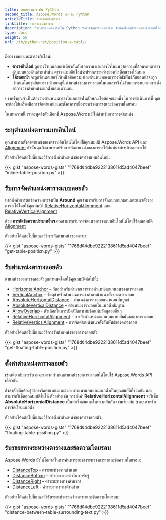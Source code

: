 ```yaml
---
title: ตำแหน่งตารางใน Python
second_title: Aspose.Words สำหรับ Python
articleTitle: วางตำแหน่งตาราง
linktitle: วางตำแหน่งตาราง
description: "ระบุตำแหน่งตารางใน Python รับการจัดตำแหน่งตาราง รับและตั้งค่าตำแหน่งตารางลอยโดยใช้ Python"
type: docs
weight: 50
url: /th/python-net/position-a-table/
---
```


มีตารางลอยและตารางอินไลน์:

* **ตารางอินไลน์** ถูกวางไว้บนเลเยอร์เดียวกันกับข้อความ และวางไว้ในแนวข้อความที่ล้อมรอบตารางด้านบนและด้านล่างเท่านั้น ตารางแบบอินไลน์จะปรากฏระหว่างย่อหน้าที่คุณวางไว้เสมอ
* **โต๊ะลอยน้ำ** จะถูกซ้อนเลเยอร์ไว้เหนือข้อความ และตำแหน่งของตารางที่สัมพันธ์กับย่อหน้าจะถูกกำหนดโดยจุดยึดตาราง ด้วยเหตุนี้ ตำแหน่งของตารางลอยในเอกสารจึงได้รับผลกระทบจากการตั้งค่าการวางตำแหน่งแนวตั้งและแนวนอน

บางครั้งคุณจำเป็นต้องวางตำแหน่งตารางในเอกสารในลักษณะใดลักษณะหนึ่ง ในการดำเนินการนี้ คุณจะต้องใช้เครื่องมือการจัดตำแหน่งและตั้งค่าการเยื้องระหว่างตารางและข้อความโดยรอบ

ในบทความนี้ เราจะพูดถึงตัวเลือกที่ Aspose.Words มีให้สำหรับการวางตำแหน่ง

## ระบุตำแหน่งตารางแบบอินไลน์

คุณสามารถตั้งค่าตำแหน่งของตารางอินไลน์ได้โดยใช้คุณสมบัติ Aspose.Words API และ [Alignment](https://reference.aspose.com/words/python-net/aspose.words.tables/table/alignment/) ดังนั้นคุณจึงสามารถปรับการจัดตำแหน่งของตารางให้สัมพันธ์กับหน้าเอกสารได้

ตัวอย่างโค้ดต่อไปนี้แสดงวิธีการตั้งค่าตำแหน่งของตารางแบบอินไลน์:

{{< gist "aspose-words-gists" "1768d04dbe9222138611d5ad4047beef" "inline-table-position.py" >}}

## รับการจัดตำแหน่งตารางแบบลอยตัว

หากตั้งค่าการตัดข้อความตารางเป็น **Around** คุณสามารถรับการจัดแนวแนวนอนและแนวตั้งของตารางได้โดยใช้คุณสมบัติ [RelativeHorizontalAlignment](https://reference.aspose.com/words/python-net/aspose.words.tables/table/relative_horizontal_alignment/) และ [RelativeVerticalAlignment](https://reference.aspose.com/words/python-net/aspose.words.tables/table/relative_vertical_alignment/)

ด้วย **การตัดข้อความประเภทอื่นๆ** คุณสามารถรับการจัดแนวตารางแบบอินไลน์ได้โดยใช้คุณสมบัติ [Alignment](https://reference.aspose.com/words/python-net/aspose.words.tables/table/alignment/)

ตัวอย่างโค้ดต่อไปนี้แสดงวิธีการจัดตำแหน่งของตาราง:

{{< gist "aspose-words-gists" "1768d04dbe9222138611d5ad4047beef" "get-table-position.py" >}}

## รับตำแหน่งตารางลอยตัว

 ตำแหน่งของตารางลอยตัวถูกกำหนดโดยใช้คุณสมบัติต่อไปนี้:

* [HorizontalAnchor](https://reference.aspose.com/words/python-net/aspose.words.tables/table/horizontal_anchor/) – วัตถุสำหรับคำนวณการวางตำแหน่งแนวนอนของตารางลอย
* [VerticalAnchor](https://reference.aspose.com/words/python-net/aspose.words.tables/table/vertical_anchor/) – วัตถุสำหรับคำนวณการวางตำแหน่งแนวตั้งของตารางลอย
* [AbsoluteHorizontalDistance](https://reference.aspose.com/words/python-net/aspose.words.tables/table/absolute_horizontal_distance/) – ตำแหน่งตารางลอยแนวนอนสัมบูรณ์
* [AbsoluteVerticalDistance](https://reference.aspose.com/words/python-net/aspose.words.tables/table/absolute_vertical_distance/) – ตำแหน่งตารางลอยในแนวตั้งสัมบูรณ์
* [AllowOverlap](https://reference.aspose.com/words/python-net/aspose.words.tables/table/allow_overlap/) - ตัวเลือกในการเปิด/ปิดการทับซ้อนกับวัตถุลอยอื่นๆ
* [RelativeHorizontalAlignment](https://reference.aspose.com/words/python-net/aspose.words.tables/table/relative_horizontal_alignment/) - การจัดตำแหน่งแนวนอนแบบสัมพันธ์ของตารางลอย
* [RelativeVerticalAlignment](https://reference.aspose.com/words/python-net/aspose.words.tables/table/relative_vertical_alignment/) - การจัดตำแหน่งแนวตั้งสัมพัทธ์ของตารางลอย

ตัวอย่างโค้ดต่อไปนี้แสดงวิธีการรับตำแหน่งของตารางลอยตัว:

{{< gist "aspose-words-gists" "1768d04dbe9222138611d5ad4047beef" "get-floating-table-position.py" >}}

## ตั้งค่าตำแหน่งตารางลอยตัว

เช่นเดียวกับการรับ คุณสามารถกำหนดตำแหน่งของตารางลอยได้โดยใช้ Aspose.Words API เดียวกัน

สิ่งสำคัญคือต้องรู้ว่าการจัดตำแหน่งและระยะทางแนวนอนและแนวตั้งเป็นคุณสมบัติที่รวมกัน และสามารถรีเซ็ตคุณสมบัติอื่นได้ ตัวอย่างเช่น การตั้งค่า **RelativeHorizontalAlignment** จะรีเซ็ต **AbsoluteHorizontalDistance** เป็นค่าเริ่มต้นและในทางกลับกัน เช่นเดียวกับ true สำหรับการจัดเรียงแนวตั้ง

ตัวอย่างโค้ดต่อไปนี้แสดงวิธีการตั้งค่าตำแหน่งของตารางลอยตัว:

{{< gist "aspose-words-gists" "1768d04dbe9222138611d5ad4047beef" "floating-table-position.py" >}}

## รับระยะห่างระหว่างตารางและข้อความโดยรอบ

Aspose.Words ยังให้โอกาสในการค้นหาระยะห่างระหว่างตารางและข้อความโดยรอบ:

- [DistanceTop](https://reference.aspose.com/words/python-net/aspose.words.tables/table/distance_top/) – ค่าระยะห่างจากด้านบน
- [DistanceBottom](https://reference.aspose.com/words/python-net/aspose.words.tables/table/distance_bottom/) – ค่าของระยะห่างในการรับรู้
- [DistanceRight](https://reference.aspose.com/words/python-net/aspose.words.tables/table/distance_right/) – ค่าระยะทางทางด้านขวา
- [DistanceLeft](https://reference.aspose.com/words/python-net/aspose.words.tables/table/distance_left/) – ค่าระยะทางทางด้านซ้าย

ตัวอย่างโค้ดต่อไปนี้แสดงวิธีรับระยะห่างระหว่างตารางและข้อความโดยรอบ:

{{< gist "aspose-words-gists" "1768d04dbe9222138611d5ad4047beef" "distance-between-table-surrounding-text.py" >}}